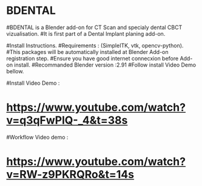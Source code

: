 # BDENTAL 

#BDENTAL is a Blender add-on for CT Scan and specialy dental CBCT vizualisation.
#It is first part of a Dental Implant planing add-on.

#Install Instructions.
#Requirements : (SimpleITK, vtk, opencv-python).
#This packages will be automatically installed at Blender Add-on registration step.
#Ensure you have good internet connecxion before Add-on install.
#Recommanded Blender version :2.91
#Follow install Video Demo bellow.

#Install Video Demo :
# https://www.youtube.com/watch?v=q3qFwPlQ-_4&t=38s

#Workflow Video demo :
# https://www.youtube.com/watch?v=RW-z9PKRQRo&t=14s

